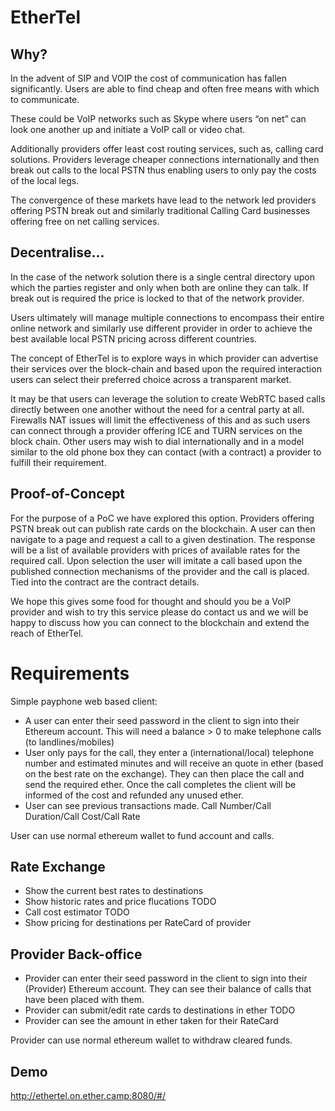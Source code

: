 # EtherTel

## Why?

In the advent of SIP and VOIP the cost of communication has fallen significantly. Users are able to find cheap and often free means with which to communicate. 

These could be VoIP networks such as Skype where users “on net” can look one another up and initiate a VoIP call or video chat. 

Additionally providers offer least cost routing services, such as, calling card solutions. Providers leverage cheaper connections internationally and then break out calls to the local PSTN thus enabling users to only pay the costs of the local legs. 

The convergence of these markets have lead to the network led providers offering PSTN break out and similarly traditional Calling Card businesses offering free on net calling services. 

## Decentralise...

In the case of the network solution there is a single central directory upon which the parties register and only when both are online they can talk. If break out is required the price is locked to that of the network provider. 

Users ultimately will manage multiple connections to encompass their entire online network and similarly use different provider in order to achieve the best available local PSTN pricing across different countries. 

The concept of EtherTel is to explore ways in which provider can advertise their services over the block-chain and based upon the required interaction users can select their preferred choice across a transparent market. 
 
It may be that users can leverage the solution to create WebRTC based calls directly between one another without the need for a central party at all. Firewalls NAT issues will limit the effectiveness of this and as such users can connect through a provider offering ICE and TURN services on the block chain. Other users may wish to dial internationally and in a model similar to the old phone box they can contact (with a contract) a provider to fulfill their requirement. 

## Proof-of-Concept

For the purpose of a PoC we have explored this option.  Providers offering PSTN break out can publish rate cards on the blockchain. A user can then navigate to a page and request a call to a given destination. The response will be a list of available providers with prices of available rates for the required call. Upon selection the user will imitate a call based upon the published connection mechanisms of the provider and the call is placed. Tied into the contract are the contract details. 

We hope this gives some food for thought and should you be a VoIP provider and wish to try this service please do contact us and we will be happy to discuss how you can connect to the blockchain and extend the reach of EtherTel. 

# Requirements 

Simple payphone web based client: 

* A user can enter their seed password in the client to sign into their Ethereum account. This will need a balance > 0 to make telephone calls (to landlines/mobiles)
* User only pays for the call, they enter a (international/local) telephone number and estimated minutes and will receive an quote in ether (based on the best rate on the exchange). They can then place the call and send the required ether. Once the call completes the client will be informed of the cost and refunded any unused ether.
* User can see previous transactions made. Call Number/Call Duration/Call Cost/Call Rate

User can use normal ethereum wallet to fund account and calls.

## Rate Exchange

* Show the current best rates to destinations
* Show historic rates and price flucations TODO
* Call cost estimator TODO
* Show pricing for destinations per RateCard of provider

## Provider Back-office

* Provider can enter their seed password in the client to sign into their (Provider) Ethereum account. They can see their balance of calls that have been placed with them.
* Provider can submit/edit rate cards to destinations in ether TODO
* Provider can see the amount in ether taken for their RateCard

Provider can use normal ethereum wallet to withdraw cleared funds.

## Demo

http://ethertel.on.ether.camp:8080/#/


